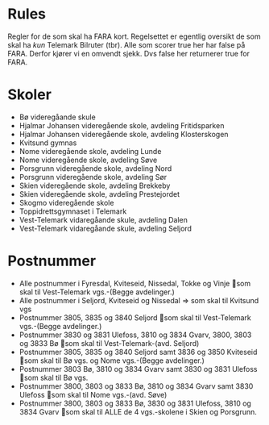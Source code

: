 # Rules

Regler for de som skal ha FARA kort. 
Regelsettet er egentlig oversikt de som skal ha _kun_ Telemark Bilruter (tbr).
Alle som scorer true her har false på FARA. Derfor kjører vi en omvendt sjekk.
Dvs false her returnerer true for FARA.


# Skoler

- Bø videregåande skule
- Hjalmar Johansen videregående skole, avdeling Fritidsparken
- Hjalmar Johansen videregående skole, avdeling Klosterskogen
- Kvitsund gymnas
- Nome videregående skole, avdeling Lunde
- Nome videregående skole, avdeling Søve
- Porsgrunn videregående skole, avdeling Nord
- Porsgrunn videregående skole, avdeling Sør
- Skien videregående skole, avdeling Brekkeby
- Skien videregående skole, avdeling Prestejordet
- Skogmo videregående skole
- Toppidrettsgymnaset i Telemark
- Vest-Telemark vidaregåande skule, avdeling Dalen
- Vest-Telemark vidaregåande skule, avdeling Seljord

# Postnummer

- Alle postnummer i Fyresdal, Kviteseid, Nissedal, Tokke og Vinje som skal til Vest-Telemark vgs.-(Begge avdelinger.)
- Alle postnummer i Seljord, Kviteseid og Nissedal => som skal til Kvitsund vgs
- Postnummer 3805, 3835 og 3840 Seljord som skal til Vest-Telemark vgs.-(Begge avdelinger.)
- Postnummer 3830 og 3831 Ulefoss,  3810 og 3834 Gvarv, 3800, 3803 og 3833 Bø som skal til Vest-Telemark-(avd. Seljord)
- Postnummer 3805, 3835 og 3840 Seljord samt 3836 og 3850 Kviteseid som skal til Bø vgs. og Nome vgs.-(Begge avdelinger.)
- Postnummer 3803 Bø, 3810 og 3834 Gvarv samt 3830 og 3831 Ulefoss som skal til Bø vgs.
- Postnummer 3800, 3803 og 3833 Bø, 3810 og 3834 Gvarv samt 3830 Ulefoss som skal til Nome vgs.-(avd. Søve)
- Postnummer 3800, 3803 og 3833 Bø, 3830 og 3831 Ulefoss, 3810 og 3834 Gvarv som skal til ALLE de 4 vgs.-skolene i Skien og Porsgrunn.